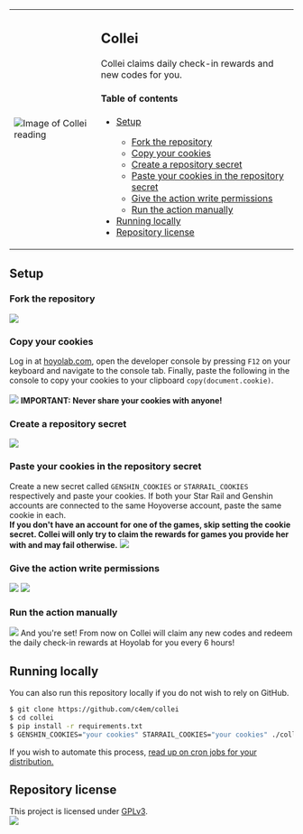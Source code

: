 <table>
  <tr>
    <td><image alt="Image of Collei reading" src="https://files.catbox.moe/9uextd.png"></td>
    <td>
      <h2>Collei</h2>
      Collei claims daily check-in rewards and new codes for you.
      <h4>Table of contents</h4>
      <ul>
        <li><a href="#setup">Setup</a></li>
        <ul>
          <li><a href="#fork-the-repository">Fork the repository</a></li>
          <li><a href="#copy-your-cookies">Copy your cookies</a></li>
          <li><a href="#create-a-repository-secret">Create a repository secret</a></li>
          <li><a href="#paste-your-cookies-in-the-repository-secret">Paste your cookies in the repository secret</a></li>      
          <li><a href="#give-the-action-write-permissions">Give the action write permissions</a></li>
          <li><a href="#run-the-action-manually">Run the action manually</a></li>
        </ul>
        <li><a href="#running-locally">Running locally</a></li>
        <li><a href="#repository-license">Repository license</a></li>
      </ul>
    </td>
  </tr>
</table>
<h2>Setup</h2>
<h3>Fork the repository</h3>
<img src="https://files.catbox.moe/dtuhxp.png">

<h3>Copy your cookies</h3>
Log in at <a href="https://hoyolab.com">hoyolab.com</a>, open the developer console by pressing <code>F12</code> on your keyboard and navigate to the console tab. Finally, paste the following in the console to copy your cookies to your clipboard <code>copy(document.cookie)</code>. <br> <br>
<img src="https://files.catbox.moe/te720c.png">
<b>IMPORTANT: Never share your cookies with anyone!</b>

<h3>Create a repository secret</h3>
<img src="https://files.catbox.moe/hfsub8.png">

<h3>Paste your cookies in the repository secret</h3>
Create a new secret called <code>GENSHIN_COOKIES</code> or <code>STARRAIL_COOKIES</code> respectively and 
paste your cookies. If both your Star Rail and Genshin accounts are connected to the same Hoyoverse account, paste
the same cookie in each. <br>
<b> If you don't have an account for one of the games, skip setting the cookie secret. Collei will only try to
claim the rewards for games you provide her with and may fail otherwise.</b>
<img src="https://files.catbox.moe/1bvc55.png">

<h3>Give the action write permissions</h3>
<img src="https://files.catbox.moe/4inzc8.png">
<img src="https://files.catbox.moe/hnovu2.png">

<h3>Run the action manually</h3>
<img src="https://files.catbox.moe/jyhe5c.png">
And you're set! From now on Collei will claim any new codes and redeem the daily check-in rewards at Hoyolab for you every 6 hours!
<h2>Running locally</h2>
You can also run this repository locally if you do not wish to rely on GitHub.

```bash
$ git clone https://github.com/c4em/collei
$ cd collei
$ pip install -r requirements.txt
$ GENSHIN_COOKIES="your cookies" STARRAIL_COOKIES="your cookies" ./collei
```

If you wish to automate this process, <a href="https://wiki.gentoo.org/wiki/Cron">read up on cron jobs for your distribution. </a>

<h2>Repository license</h2>
This project is licensed under <a href="https://www.gnu.org/licenses/gpl-3.0.en.html">GPLv3</a>. <br>
<img src="https://www.gnu.org/graphics/gplv3-with-text-136x68.png">
